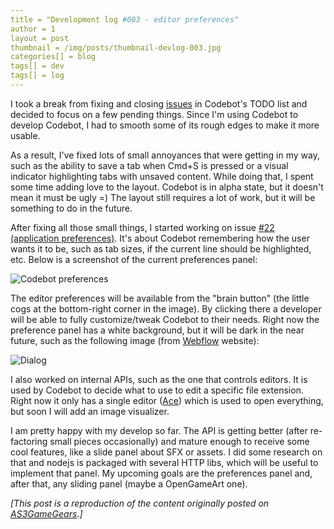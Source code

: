 ```yaml
---
title = "Development log #003 - editor preferences"
author = 1
layout = post
thumbnail = /img/posts/thumbnail-devlog-003.jpg
categories[] = blog
tags[] = dev
tags[] = log
---
```


I took a break from fixing and closing [issues](https://github.com/Dovyski/Codebot/issues?milestone=2&page=1&state=open) in Codebot's TODO list and decided to focus on a few pending things. Since I'm using Codebot to develop Codebot, I had to smooth some of its rough edges to make it more usable.

As a result, I've fixed lots of small annoyances that were getting in my way, such as the ability to save a tab when Cmd+S is pressed or a visual indicator highlighting tabs with unsaved content. While doing that, I spent some time adding love to the layout. Codebot is in alpha state, but it doesn't mean it must be ugly =) The layout still requires a lot of work, but it will be something to do in the future.

After fixing all those small things, I started working on issue [#22 (application preferences)](https://github.com/Dovyski/Codebot/issues/22). It's about Codebot remembering how the user wants it to be, such as tab sizes, if the current line should be highlighted, etc. Below is a screenshot of the current preferences panel:

![Codebot preferences](http://www.as3gamegears.com/wp-content/uploads/2014/04/codebot_devlog_003_preferences.gif)

The editor preferences will be available from the "brain button" (the little cogs at the bottom-right corner in the image). By clicking there a developer will be able to fully customize/tweak Codebot to their needs. Right now the preference panel has a white background, but it will be dark in the near future, such as the following image (from [Webflow](http://interactions.webflow.com/) website):

![Dialog](http://www.as3gamegears.com/wp-content/uploads/2014/04/dialog-182x300.png)

I also worked on internal APIs, such as the one that controls editors. It is used by Codebot to decide what to use to edit a specific file extension. Right now it only has a single editor ([Ace](http://ace.c9.io/)) which is used to open everything, but soon I will add an image visualizer.

I am pretty happy with my develop so far. The API is getting better (after re-factoring small pieces occasionally) and mature enough to receive some cool features, like a slide panel about SFX or assets. I did some research on that and nodejs is packaged with several HTTP libs, which will be useful to implement that panel. My upcoming goals are the preferences panel and, after that, any sliding panel (maybe a OpenGameArt one).

_[This post is a reproduction of the content originally posted on [AS3GameGears](http://www.as3gamegears.com/blog/codebot-an-ide-focused-on-gamedev/).]_
